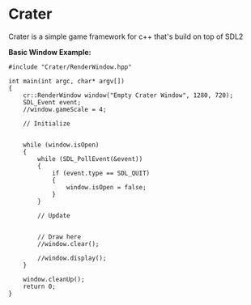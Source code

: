 # Crater
Crater is a simple game framework for c++ that's build on top of SDL2


**Basic Window Example:**
```
#include "Crater/RenderWindow.hpp"

int main(int argc, char* argv[])
{
	cr::RenderWindow window("Empty Crater Window", 1280, 720);
	SDL_Event event;
	//window.gameScale = 4;

	// Initialize
	

	while (window.isOpen)
	{
		while (SDL_PollEvent(&event))
		{
			if (event.type == SDL_QUIT)
			{
				window.isOpen = false;
			}
		}

		// Update


		// Draw here
		//window.clear();

		//window.display();
	}

	window.cleanUp();
	return 0;
}
```
